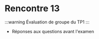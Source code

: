 # Rencontre 13

:::warning
Évaluation de groupe du TP1
:::


- Réponses aux questions avant l'examen